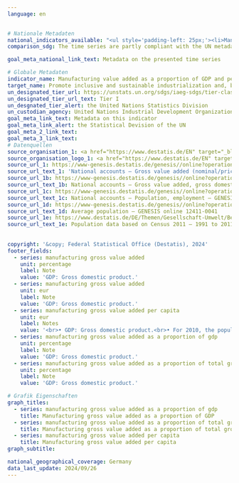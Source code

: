 ```yaml
---
language: en
    

# Nationale Metadaten    
national_indicators_available: "<ul style='padding-left: 25px;'><li>Manufacturing gross value added per capita</li> <li> Manufacturing gross value added as a proportion of GDP</li> <li> Manufacturing gross value added as a proportion of total gross value added</li></ul>"    
comparison_sdg: The time series are partly compliant with the UN metadata.    

goal_meta_national_link_text: Metadata on the presented time series    

# Globale Metadaten    
indicator_name: Manufacturing value added as a proportion of GDP and per capita    
target_name: Promote inclusive and sustainable industrialization and, by 2030, significantly raise industry's share of employment and gross domestic product, in line with national circumstances, and double its share in least developed countries    
un_designated_tier_url: https://unstats.un.org/sdgs/iaeg-sdgs/tier-classification/    
un_designated_tier_url_text: Tier I    
un_desgnated_tier_alert: the United Nations Statistics Division    
un_custodian_agency: United Nations Industrial Development Organization (UNIDO)    
goal_meta_link_text: Metadata on this indicator    
goal_meta_link_alert: the Statistical Devision of the UN    
goal_meta_2_link_text:     
goal_meta_3_link_text:         
# Datenquellen
source_organisation_1: <a href="https://www.destatis.de/EN" target="_blank" title="Click here to go to the website of the organisation Federal Statistical Office (Destatis)."> Federal Statistical Office (Destatis) </a>
source_organisation_logo_1: <a href="https://www.destatis.de/EN" target="_blank"><img src="https://sdg-indikatoren.de/public/OrgImgEn/destatis.png" alt="Logo destatis" style="height:60px; width:148px"/></a>
source_url_1: https://www-genesis.destatis.de/genesis//online?operation=table&code=81000-0013&bypass=true&language=en
source_url_text_1: 'National accounts – Gross value added (nominal/price-adjusted): industries – GENESIS online 81000-0013'
source_url_1b: https://www-genesis.destatis.de/genesis//online?operation=table&code=81000-0001&bypass=true&language=en
source_url_text_1b: National accounts – Gross value added, gross domestic product (nominal/price-adjusted) – GENESIS online 81000-0001
source_url_1c: https://www-genesis.destatis.de/genesis//online?operation=table&code=81000-0011&bypass=true&language=en
source_url_text_1c: National accounts – Population, employment – GENESIS online 81000-0011
source_url_1d: https://www-genesis.destatis.de/genesis//online?operation=table&code=12411-0041&bypass=true&levelindex=1&levelid=1639396599054#abreadcrumb
source_url_text_1d: Average population – GENESIS online 12411-0041
source_url_1e: https://www.destatis.de/DE/Themen/Gesellschaft-Umwelt/Bevoelkerung/Bevoelkerungsstand/_inhalt.html#sprg233540
source_url_text_1e: Population data based on Census 2011 – 1991 to 2011 (only available in German)
    
    
copyright: '&copy; Federal Statistical Office (Destatis), 2024'    
footer_fields:
  - series: manufacturing gross value added
    unit: percentage
    label: Note
    value: 'GDP: Gross domestic product.'
  - series: manufacturing gross value added
    unit: eur
    label: Note
    value: 'GDP: Gross domestic product.'
  - series: manufacturing gross value added per capita
    unit: eur
    label: Notes
    value: '<br>• GDP: Gross domestic product.<br>• For 2010, the population was calculated backwards using the 2011 census and migration, birth and death statistics.'
  - series: manufacturing gross value added as a proportion of gdp
    unit: percentage
    label: Note
    value: 'GDP: Gross domestic product.'
  - series: manufacturing gross value added as a proportion of total gross value added
    unit: percentage
    label: Note
    value: 'GDP: Gross domestic product.'    

# Grafik Eigenschaften    
graph_titles:
  - series: manufacturing gross value added as a proportion of gdp
    title: Manufacturing gross value added as a proportion of GDP
  - series: manufacturing gross value added as a proportion of total gross value added
    title: Manufacturing gross value added as a proportion of total gross value added
  - series: manufacturing gross value added per capita
    title: Manufacturing gross value added per capita
graph_subtitle:     

national_geographical_coverage: Germany    
data_last_update: 2024/09/26    
---
```


<span></span>